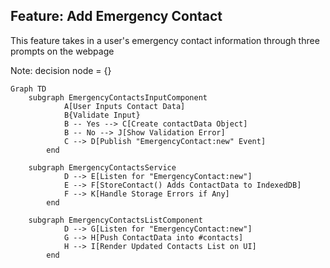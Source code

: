 ## Feature: Add Emergency Contact

This feature takes in a user's emergency contact information through three prompts on the webpage 

Note: 
decision node = {}

```mermaid
Graph TD
    subgraph EmergencyContactsInputComponent
            A[User Inputs Contact Data]
            B{Validate Input}
            B -- Yes --> C[Create contactData Object]
            B -- No --> J[Show Validation Error]
            C --> D[Publish "EmergencyContact:new" Event]
        end

    subgraph EmergencyContactsService
            D --> E[Listen for "EmergencyContact:new"]
            E --> F[StoreContact() Adds ContactData to IndexedDB]
            F --> K[Handle Storage Errors if Any]
        end

    subgraph EmergencyContactsListComponent
            D --> G[Listen for "EmergencyContact:new"]
            G --> H[Push ContactData into #contacts]
            H --> I[Render Updated Contacts List on UI]
        end
```